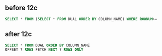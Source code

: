 ## before 12c

```sql
SELECT * FROM (SELECT * FROM DUAL ORDER BY COLUMN_NAME) WHERE ROWNUM>= ?  AND ROWNUM<= ?
```

## after 12c

```sql
SELECT * FROM DUAL ORDER BY COLUMN_NAME
OFFSET ? ROWS FETCH NEXT ? ROWS ONLY
```
